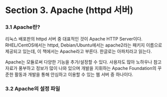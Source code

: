 # Section 3. Apache \(httpd 서버\)

### 3.1 Apache란?

리눅스 배포판의 httpd 서버 중 대표적인 것이 Apache HTTP Server이다. RHEL/CentOS에서는 httpd, Debian/Ubuntu에서는 apache2라는 패키지 이름으로 제공되고 있는데, 이 책에서는 Apache라고 부른다. 한글로는 아파치라고 읽는다.

Apache는 모듈로써 다양한 기능을 추가/설정할 수 있다. 사용자도 많아 노하우나 참고 자료가 풍부하고 정보가 많이 나와 있으며 개발을 지휘하는 Apache Foundation의 꾸준한 활동과 개발을 통해 안심하고 이용할 수 있는 웹 서버 중 하나이다.

### 3.2 Apache의 설정 파일



